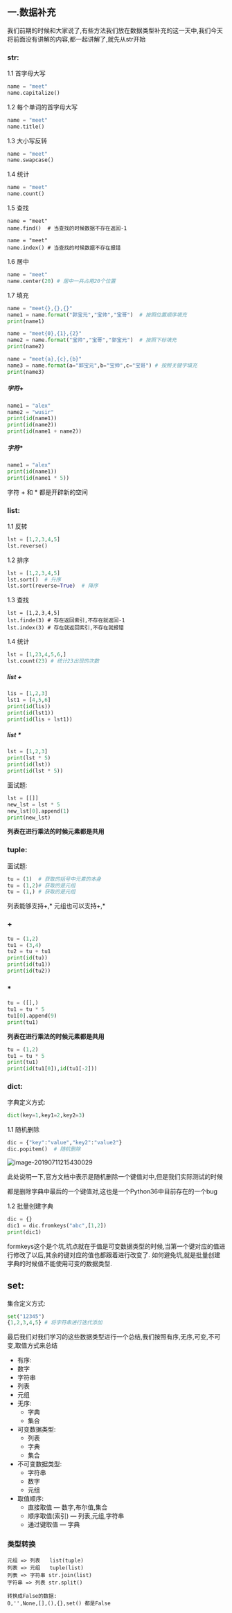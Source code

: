 ## 一.数据补充

我们前期的时候和大家说了,有些方法我们放在数据类型补充的这一天中,我们今天将前面没有讲解的内容,都一起讲解了,就先从str开始

### str:

1.1 首字母大写

```python
name = "meet"
name.capitalize()
```

1.2 每个单词的首字母大写

```python
name = "meet"
name.title()
```

1.3 大小写反转

```python
name = "meet"
name.swapcase()
```

1.4 统计

```python
name = "meet"
name.count()
```

1.5 查找

```pyhton
name = "meet"
name.find()  # 当查找的时候数据不存在返回-1

name = "meet"
name.index() # 当查找的时候数据不存在报错
```

1.6 居中

```python
name = "meet"
name.center(20) # 居中一共占用20个位置
```

1.7 填充

```python
name = "meet{},{},{}"
name1 = name.format("郭宝元","宝帅","宝哥")  # 按照位置顺序填充
print(name1)

name = "meet{0},{1},{2}"
name2 = name.format("宝帅","宝哥","郭宝元")  # 按照下标填充
print(name2)

name = "meet{a},{c},{b}"
name3 = name.format(a="郭宝元",b="宝帅",c="宝哥") # 按照关键字填充
print(name3)
```

##### 字符+

```python
name1 = "alex"
name2 = "wusir"
print(id(name1))
print(id(name2))
print(id(name1 + name2))
```

##### 字符*

```python
name1 = "alex"
print(id(name1))
print(id(name1 * 5))
```

字符 + 和 * 都是开辟新的空间

### list:

1.1 反转

```python
lst = [1,2,3,4,5]
lst.reverse()
```

1.2 排序

```python
lst = [1,2,3,4,5]
lst.sort()  # 升序
lst.sort(reverse=True)  # 降序
```

1.3 查找

```  
lst = [1,2,3,4,5]
lst.finde(3) # 存在返回索引,不存在就返回-1
lst.index(3) # 存在就返回索引,不存在就报错
```

1.4 统计

```python
lst = [1,23,4,5,6,]
lst.count(23) # 统计23出现的次数
```

##### list + 

```python
lis = [1,2,3]
lst1 = [4,5,6]
print(id(lis))
print(id(lst1))
print(id(lis + lst1))
```

##### list *

```python
lst = [1,2,3]
print(lst * 5)
print(id(lst))
print(id(lst * 5))
```

面试题:

```python
lst = [[]]
new_lst = lst * 5
new_lst[0].append(1)
print(new_lst)
```

**列表在进行乘法的时候元素都是共用**

### tuple:

面试题:

```python
tu = (1)  # 获取的括号中元素的本身
tu = (1,2)# 获取的是元组
tu = (1,) # 获取的是元组
```

列表能够支持+,* 元组也可以支持+,*

### +

```python
tu = (1,2)
tu1 = (3,4)
tu2 = tu + tu1
print(id(tu))
print(id(tu1))
print(id(tu2))
```

### *

```python
tu = ([],)
tu1 = tu * 5
tu1[0].append(9)
print(tu1)
```

**列表在进行乘法的时候元素都是共用**

```python
tu = (1,2)
tu1 = tu * 5
print(tu1)
print(id(tu1[0]),id(tu1[-2]))
```

### dict:

字典定义方式:

```python
dict(key=1,key1=2,key2=3)
```

1.1 随机删除

```python
dic = {"key":"value","key2":"value2"}
dic.popitem()  # 随机删除
```

![image-20190711215430029](assets/image-20190711215430029.png)

此处说明一下,官方文档中表示是随机删除一个键值对中,但是我们实际测试的时候

都是删除字典中最后的一个键值对,这也是一个Python36中目前存在的一个bug

1.2 批量创建字典

```python
dic = {}
dic1 = dic.fromkeys("abc",[1,2])
print(dic1)
```

formkeys这个是个坑,坑点就在于值是可变数据类型的时候,当第一个键对应的值进行修改了以后,其余的键对应的值也都跟着进行改变了.  如何避免坑,就是批量创建字典的时候值不能使用可变的数据类型.

## set:

集合定义方式:

```python
set("12345")
{1,2,3,4,5} # 将字符串进行迭代添加
```

最后我们对我们学习的这些数据类型进行一个总结,我们按照有序,无序,可变,不可变,取值方式来总结

-  有序:
  - 数字
  - 字符串
  - 列表
  - 元组
- 无序:
  - 字典
  - 集合
- 可变数据类型:
  - 列表
  - 字典
  - 集合
- 不可变数据类型:
  - 字符串
  - 数字
  - 元组
- 取值顺序:
  - 直接取值 — 数字,布尔值,集合
  - 顺序取值(索引) — 列表,元组,字符串
  - 通过键取值 — 字典

### 类型转换

```
元组 => 列表   list(tuple)
列表 => 元组   tuple(list)
列表 => 字符串 str.join(list)
字符串 => 列表 str.split()

转换成False的数据:
0,'',None,[],(),{},set() 都是False
```

